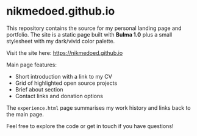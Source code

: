 # nikmedoed.github.io

This repository contains the source for my personal landing page and portfolio.
The site is a static page built with **Bulma 1.0** plus a small stylesheet with my
dark/vivid color palette.

Visit the site here: <https://nikmedoed.github.io>

Main page features:

- Short introduction with a link to my CV
- Grid of highlighted open source projects
- Brief about section
- Contact links and donation options

The `experience.html` page summarises my work history and links back to the main page.

Feel free to explore the code or get in touch if you have questions!
